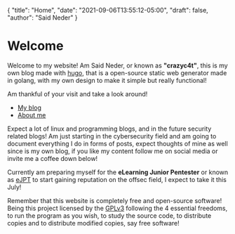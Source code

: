 {
  "title": "Home",
  "date": "2021-09-06T13:55:12-05:00",
  "draft": false,
  "author": "Said Neder"
}

# Welcome

Welcome to my website! Am Said Neder, or known as **"crazyc4t"**,
this is my own blog made with [hugo](https://gohugo.io/),
that is a open-source static web generator made in golang,
with my own design to make it simple but really functional!

Am thankful of your visit and take a look around!

-   [My blog](/blog)
-   [About me](/about)


Expect a lot of linux and programming blogs, and in the future security related blogs! Am just starting in the cybersecurity field and am going to document everything I do in forms of posts,
expect thoughts of mine as well since is my own blog, if you like my content follow me on social media or invite me a coffee down below!

Currently am preparing myself for the **eLearning Junior Pentester** or known as [eJPT](https://elearnsecurity.com/product/ejpt-certification/) to start gaining reputation on the offsec field, I expect to take it this July! 

Remember that this website is completely free and open-source software! Being this project licensed by the [GPLv3](https://www.gnu.org/licenses/gpl-3.0.en.html) following the 4 essential freedoms, to run the program as you wish, to study the source code, to distribute copies and to distribute modified copies, say free software!
